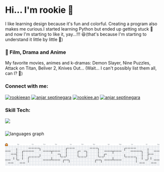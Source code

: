 <!--![Header](img/rookie.png)-->

<div align="left">
<h1>Hi... I'm rookie 👋</h1>
<p> I like learning design because it's fun and colorful. Creating a program also makes me curious.I started learning Python but ended up getting stuck 🥴 and now I'm starting to like it, yay...!!! 😆(that's because I'm starting to understand it little by little 🥲)</p>

### 🎥 Film, Drama and Anime
<p>My favorite movies, animes and k-dramas: Demon Slayer, Nine Puzzles, Attack on Titan, Beliver 2, Knives Out... (Wait... I can't possibly list them all, can I? 🤔)</p>
</div>


###

<h3 align="left">Connect with me:</h3>
<p align="left">
<a href="https://codepen.io/rookieean" target="blank"><img align="center" src="https://raw.githubusercontent.com/rahuldkjain/github-profile-readme-generator/master/src/images/icons/Social/codepen.svg" alt="rookieean" height="45" width="65" /></a>
<a href="https://www.linkedin.com/in/capensis-750863282/" target="blank"><img align="center" src="https://raw.githubusercontent.com/rahuldkjain/github-profile-readme-generator/master/src/images/icons/Social/linked-in-alt.svg" alt="anjar septinegara" height="45" width="65" /></a>
<a href="https://instagram.com/rookiee.an" target="blank"><img align="center" src="https://raw.githubusercontent.com/rahuldkjain/github-profile-readme-generator/master/src/images/icons/Social/instagram.svg" alt="rookiee.an" height="45" width="65" /></a>
<a href="https://www.behance.net/ranjasepta" target="blank"><img align="center" src="https://raw.githubusercontent.com/rahuldkjain/github-profile-readme-generator/master/src/images/icons/Social/behance.svg" alt="anjar septinegara" height="45" width="65" /></a>
</p>


###

### Skill Tech:
<p align="left">
  <a href="https://skillicons.dev">
    <img src="https://skillicons.dev/icons?i=html,css,js,py,git,github,vscode,figma=" />
  </a>
</p>

###

<div align="left">
 <img src="https://github-readme-stats.vercel.app/api/top-langs?username=rookieean&locale=en&hide_title=false&layout=compact&card_width=320&langs_count=5&theme=dracula&hide_border=false" height="200" width="280" alt="languages graph"  />
</div>

###

<picture>
  <source media="(prefers-color-scheme: dark)" srcset="https://raw.githubusercontent.com/anjarnegara/anjarnegara/output/pacman-contribution-graph-dark.svg">
  <source media="(prefers-color-scheme: light)" srcset="https://raw.githubusercontent.com/anjarnegara/anjarnegara/output/pacman-contribution-graph.svg">
  <img alt="pacman contribution graph" src="https://raw.githubusercontent.com/anjarnegara/anjarnegara/output/pacman-contribution-graph.svg">
</picture>

###

